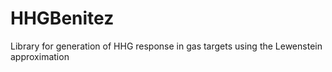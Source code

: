# HHGBenitez
Library for generation of HHG response in gas targets using the Lewenstein approximation

